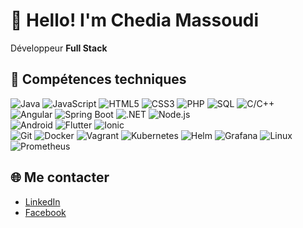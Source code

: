 # 👋 Hello! I'm **Chedia Massoudi**

Développeur **Full Stack**

## 🔧 Compétences techniques

<div>
  <img src="https://img.icons8.com/ios/50/000000/java-coffee-cup-logo.png" alt="Java" title="Java" />
  <img src="https://img.icons8.com/ios/50/000000/javascript.png" alt="JavaScript" title="JavaScript" />
  <img src="https://img.icons8.com/ios/50/000000/html-5.png" alt="HTML5" title="HTML5" />
  <img src="https://img.icons8.com/ios/50/000000/css3.png" alt="CSS3" title="CSS3" />
  <img src="https://img.icons8.com/ios/50/000000/php-logo.png" alt="PHP" title="PHP" />
  <img src="https://img.icons8.com/ios/50/000000/sql.png" alt="SQL" title="SQL" />
  <img src="https://img.icons8.com/ios/50/000000/c-plus-plus-logo.png" alt="C/C++" title="C/C++" />
</div>

<div>
  <img src="https://img.icons8.com/ios/50/000000/angularjs.png" alt="Angular" title="Angular" />
  <img src="https://img.icons8.com/ios/50/000000/spring-logo.png" alt="Spring Boot" title="Spring Boot" />
  <img src="https://img.icons8.com/ios/50/000000/dot-net.png" alt=".NET" title=".NET" />
  <img src="https://img.icons8.com/ios/50/000000/nodejs.png" alt="Node.js" title="Node.js" />
</div>

<div>
  <img src="https://img.icons8.com/ios/50/000000/android.png" alt="Android" title="Android" />
  <img src="https://img.icons8.com/ios/50/000000/flutter.png" alt="Flutter" title="Flutter" />
  <img src="https://img.icons8.com/ios/50/000000/ionic.png" alt="Ionic" title="Ionic" />
</div>

<div>
  <img src="https://img.icons8.com/ios/50/000000/git.png" alt="Git" title="Git" />
  <img src="https://img.icons8.com/ios/50/000000/docker.png" alt="Docker" title="Docker" />
  <img src="https://img.icons8.com/ios/50/000000/vagrant.png" alt="Vagrant" title="Vagrant" />
  <img src="https://img.icons8.com/ios/50/000000/kubernetes.png" alt="Kubernetes" title="Kubernetes" />
  <img src="https://img.icons8.com/ios/50/000000/helm.png" alt="Helm" title="Helm" />
  <img src="https://img.icons8.com/ios/50/000000/grafana.png" alt="Grafana" title="Grafana" />
  <img src="https://img.icons8.com/ios/50/000000/linux.png" alt="Linux" title="Linux" />
  <img src="https://img.icons8.com/ios/50/000000/prometheus.png" alt="Prometheus" title="Prometheus" />
</div>

## 🌐 Me contacter

- [LinkedIn](https://www.linkedin.com/in/chadia-massoudi-8a1936226/)
- [Facebook](https://www.facebook.com/chadia.massoudi.3)
